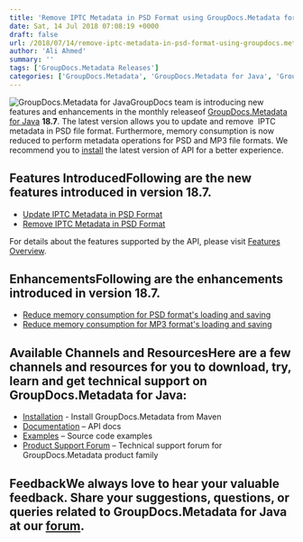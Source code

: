 ```yaml
---
title: 'Remove IPTC Metadata in PSD Format using GroupDocs.Metadata for Java 18.7'
date: Sat, 14 Jul 2018 07:08:19 +0000
draft: false
url: /2018/07/14/remove-iptc-metadata-in-psd-format-using-groupdocs.metadata-for-java-18.7/
author: 'Ali Ahmed'
summary: ''
tags: ['GroupDocs.Metadata Releases']
categories: ['GroupDocs.Metadata', 'GroupDocs.Metadata for Java', 'GroupDocs.Metadata for Java Releases', 'GroupDocs.Metadata Product Family']
---
```


![GroupDocs.Metadata for Java](http://blog.groupdocs.com/wp-content/uploads/sites/4/2017/12/groupdocs-metadata-java.png "GroupDocs-Metadata-theme-100x100")GroupDocs team is introducing new features and enhancements in the monthly releaseof [GroupDocs.Metadata for Java](https://products.groupdocs.com/metadata/java) **18.7**. The latest version allows you to update and remove  IPTC metadata in PSD file format. Furthermore, memory consumption is now reduced to perform metadata operations for PSD and MP3 file formats. We recommend you to [install](https://artifact.groupdocs.com/webapp/#/artifacts/browse/tree/General/repo/com/groupdocs/groupdocs-metadata/maven-metadata.xml) the latest version of API for a better experience.

## Features IntroducedFollowing are the new features introduced in version **18.7**.

*   [Update IPTC Metadata in PSD Format](https://docs.groupdocs.com/metadata/java/)
*   [Remove IPTC Metadata in PSD Format](https://docs.groupdocs.com/metadata/java/)

For details about the features supported by the API, please visit [Features Overview](https://docs.groupdocs.com/display/metadatajava/Features+Overview).

## EnhancementsFollowing are the enhancements introduced in version **18.7**.

*   [Reduce memory consumption for PSD format's loading and saving](https://docs.groupdocs.com/metadata/java/)
*   [Reduce memory consumption for MP3 format's loading and saving](https://docs.groupdocs.com/metadata/java/)

## Available Channels and ResourcesHere are a few channels and resources for you to download, try, learn and get technical support on GroupDocs.Metadata for Java:

*   [Installation](https://artifact.groupdocs.com/webapp/#/artifacts/browse/tree/General/repo/com/groupdocs/groupdocs-metadata/maven-metadata.xml) - Install GroupDocs.Metadata from Maven
*   [Documentation](https://docs.groupdocs.com/metadata/java/) – API docs
*   [Examples](https://github.com/groupdocs-metadata/GroupDocs.Metadata-for-Java) – Source code examples
*   [Product Support Forum](https://forum.groupdocs.com/c/metadata) – Technical support forum for GroupDocs.Metadata product family

## FeedbackWe always love to hear your valuable feedback. Share your suggestions, questions, or queries related to GroupDocs.Metadata for Java at our [forum](https://forum.groupdocs.com/c/metadata).




